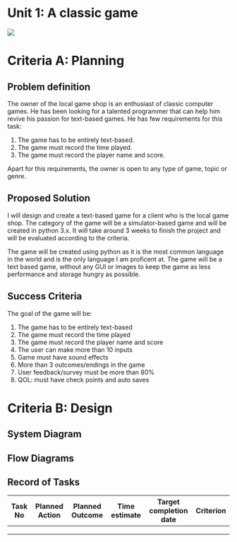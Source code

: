 # Unit 1: A classic game 
![](game.gif)

# Criteria A: Planning

## Problem definition

The owner of the local game shop is an enthusiast of classic computer games. He has been looking for a talented programmer that can help him revive his passion for text-based games. He has few requirements for this task:

1. The game has to be entirely text-based.
2. The game must record the time played.
3. The game must record the player name and score.

Apart for this requirements, the owner is open to any type of game, topic or genre.

## Proposed Solution

I will design and create a text-based game for a client who is the local game shop. The category of the game will be a simulator-based game and will be created in python 3.x. It will take around 3 weeks to finish the project and will be evaluated according to the criteria. 

The game will be created using python as it is the most common language in the world and is the only language I am proficent at. The game will be a text based game, without any GUI or images to keep the game as less performance and storage hungry as possible. 

## Success Criteria

The goal of the game will be:
  1. The game has to be entirely text-based
  2. The game must record the time played
  3. The game must record the player name and score
  4. The user can make more than 10 inputs
  5. Game must have sound effects
  6. More than 3 outcomes/endings in the game
  7. User feedback/survey must be more than 80%
  8. QOL: must have check points and auto saves


# Criteria B: Design

## System Diagram

## Flow Diagrams

## Record of Tasks
| Task No | Planned Action | Planned Outcome | Time estimate | Target completion date | Criterion |
|---------|----------------|-----------------|---------------|------------------------|-----------|
|         |                |                 |               |                        |           |
|         |                |                 |               |                        |           |
|         |                |                 |               |                        |           |
